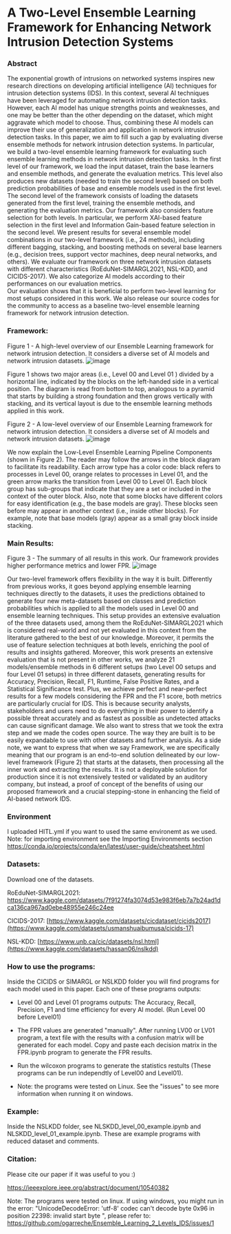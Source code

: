 # A Two-Level Ensemble Learning Framework for Enhancing Network Intrusion Detection Systems

### Abstract

The exponential growth of intrusions on networked systems inspires new research directions on developing artificial intelligence (AI) techniques for intrusion detection systems (IDS). In this context, several AI techniques have been leveraged for automating network intrusion detection tasks. However, each AI model has unique strengths points and weaknesses, and one may be better than the other depending on the dataset,
which might aggravate which model to choose. Thus, combining these AI models can improve their use of generalization and application in network
intrusion detection tasks. In this paper, we aim to fill such a gap by evaluating diverse ensemble methods for network intrusion detection systems. In particular, we build a two-level ensemble learning framework for
evaluating such ensemble learning methods in network
intrusion detection tasks. In the first level of our framework, we load the input dataset, train the base learners and ensemble methods, and generate the evaluation metrics. This level also produces new datasets (needed to train the second level) based on both prediction probabilities of base and
ensemble models used in the first level. The second level of the framework consists of loading the datasets
generated from the first level, training the ensemble methods, and generating the evaluation metrics. Our framework also considers feature selection for both levels. In particular, we perform XAI-based feature selection in the first level and Information Gain-based feature selection in the second level.  We present results for several ensemble model combinations in our two-level framework (i.e., 24 methods), including different bagging, stacking, and boosting methods on several base learners (e.g., decision trees, support vector machines, deep neural networks, and others). We evaluate our framework on three network intrusion
datasets with different characteristics (RoEduNet-SIMARGL2021, NSL-KDD, and CICIDS-2017). We also categorize AI models according to their performances on our evaluation metrics.  
Our evaluation shows that it is beneficial to perform
two-level learning for most setups considered in this work. We also release our source codes for the community to access as a baseline two-level ensemble learning framework for network intrusion detection.

### Framework:

Figure 1 - A high-level overview of our Ensemble Learning framework for network intrusion detection. It considers a diverse set of AI models and network intrusion datasets.
![image](https://github.com/ogarreche/Ensemble_Learning_2_Levels_IDS/blob/main/images/framework.png?raw=true)

Figure 1 shows two major areas (i.e., Level 00 and Level
01 ) divided by a horizontal line, indicated by the blocks on
the left-handed side in a vertical position. The diagram is
read from bottom to top, analogous to a pyramid that starts
by building a strong foundation and then grows vertically
with stacking, and its vertical layout is due to the ensemble
learning methods applied in this work.

Figure 2 - A low-level overview of our Ensemble Learning framework for network intrusion detection. It considers a diverse set of AI models and network intrusion datasets.
![image](https://github.com/ogarreche/Ensemble_Learning_2_Levels_IDS/blob/main/images/low_level_framework.png?raw=true)

We now explain the Low-Level Ensemble Learning Pipeline
Components (shown in Figure 2). The reader may follow the
arrows in the block diagram to facilitate its readability. Each
arrow type has a color code: black refers to processes in Level
00, orange relates to processes in Level 01, and the green
arrow marks the transition from Level 00 to Level 01. Each
block group has sub-groups that indicate that they are a set or
included in the context of the outer block. Also, note that some
blocks have different colors for easy identification (e.g., the
base models are gray). These blocks seen before may appear
in another context (i.e., inside other blocks). For example,
note that base models (gray) appear as a small gray block
inside stacking.

### Main Results:

Figure 3 - The summary of all results in this work. Our framework provides higher performance metrics and lower FPR.
![image](https://github.com/ogarreche/Ensemble_Learning_2_Levels_IDS/blob/main/images/Summary.png?raw=true)

Our two-level framework offers flexibility in the way it
is built. Differently from previous works, it goes beyond
applying ensemble learning techniques directly to the
datasets, it uses the predictions obtained to generate four new
meta-datasets based on classes and prediction probabilities
which is applied to all the models used in Level 00
and ensemble learning techniques. This setup provides an
extensive evaluation of the three datasets used, among
them the RoEduNet-SIMARGL2021 which is considered
real-world and not yet evaluated in this context from the
literature gathered to the best of our knowledge. Moreover,
it permits the use of feature selection techniques at both
levels, enriching the pool of results and insights gathered.
Moreover, this work presents an extensive evaluation that is
not present in other works, we analyze 21 models/ensemble
methods in 6 different setups (two Level 00 setups and four
Level 01 setups) in three different datasets, generating results
for Accuracy, Precision, Recall, F1, Runtime, False Positive
Rates, and a Statistical Significance test. Plus, we achieve
perfect and near-perfect results for a few models considering
the FPR and the F1 score, both metrics are particularly crucial
for IDS. This is because security analysts, stakeholders and users need to do everything in their power to identify
a possible threat accurately and as fastest as possible as
undetected attacks can cause significant damage.
We also want to stress that we took the extra step and we
made the codes open source. The way they are built is to
be easily expandable to use with other datasets and further
analysis. As a side note, we want to express that when we say
Framework, we are specifically meaning that our program is
an end-to-end solution delineated by our low-level framework
(Figure 2) that starts at the datasets, then processing all the
inner work and extracting the results. It is not a deployable
solution for production since it is not extensively tested or
validated by an auditory company, but instead, a proof of
concept of the benefits of using our proposed framework and
a crucial stepping-stone in enhancing the field of AI-based
network IDS.

### Environment
I uploaded HITL.yml if you want to used the same environemt as we used. Note: for importing environment see the Importing Environments section https://conda.io/projects/conda/en/latest/user-guide/cheatsheet.html

### Datasets:

Download one of the datasets. 

RoEduNet-SIMARGL2021: https://www.kaggle.com/datasets/7f91274fa3074d53e983f6eb7a7b24ad1dca136ca967ad0ebe48955e246c24ee 

CICIDS-2017: [https://www.kaggle.com/datasets/cicdataset/cicids2017](https://www.kaggle.com/datasets/usmanshuaibumusa/cicids-17)

NSL-KDD: [https://www.unb.ca/cic/datasets/nsl.html](https://www.kaggle.com/datasets/hassan06/nslkdd)

### How to use the programs:

Inside the CICIDS or SIMARGL or NSLKDD folder you will find programs for each model used in this paper. Each one of these programs outputs:

  - Level 00 and Level 01 programs outputs: The Accuracy, Recall, Precision, F1 and time efficiency for every AI model. (Run Level 00 before Level01)
  - The FPR values are generated "manually". After running LV00 or LV01 program, a text file with the results with a confusion matrix will be generated for each model. Copy and paste each decision matrix in the FPR.ipynb program to generate the FPR results.
  - Run the wilcoxon programs to generate the statistics restults (These programs can be run independtly of Level00 and Level01).  

  - Note: the programs were tested on Linux. See the "issues" to see more information when running it on windows.
 
### Example:

Inside the NSLKDD folder, see NLSKDD_level_00_example.ipynb and NLSKDD_level_01_example.ipynb. These are example programs with reduced dataset and comments. 

### Citation:

Please cite our paper if it was useful to you :) 

https://ieeexplore.ieee.org/abstract/document/10540382



Note: The programs were tested on linux. If using windows, you might run in the error: "UnicodeDecodeError: 'utf-8' codec can't decode byte 0x96 in position 22398: invalid start byte
", please refer to: https://github.com/ogarreche/Ensemble_Learning_2_Levels_IDS/issues/1 
